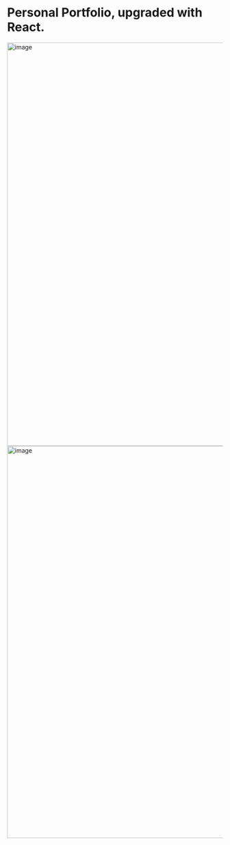 # Personal Portfolio, upgraded with React.
<img width="941" alt="image" src="https://github.com/ashleighliu/ashleighliu.github.io/assets/68800076/453746b8-7ccd-4c4c-a658-d390ee5c31ae">
<img width="915" alt="image" src="https://github.com/ashleighliu/ashleighliu.github.io/assets/68800076/3e9b3a39-06de-4091-8825-7b42bd28d68b">
